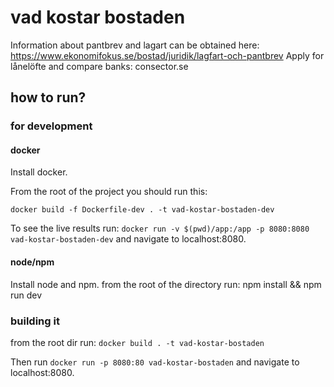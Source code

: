 # vad kostar bostaden

Information about pantbrev and lagart can be obtained here: https://www.ekonomifokus.se/bostad/juridik/lagfart-och-pantbrev
Apply for lånelöfte and compare banks: consector.se

## how to run?

### for development

#### docker

Install docker.

From the root of the project you should run this:

`docker build -f Dockerfile-dev . -t vad-kostar-bostaden-dev`

To see the live results run:
`docker run -v $(pwd)/app:/app -p 8080:8080 vad-kostar-bostaden-dev`
and navigate to localhost:8080.

#### node/npm

Install node and npm.
from the root of the directory run: npm install && npm run dev

### building it

from the root dir run: `docker build . -t vad-kostar-bostaden`

Then run `docker run -p 8080:80 vad-kostar-bostaden` and navigate to localhost:8080.
